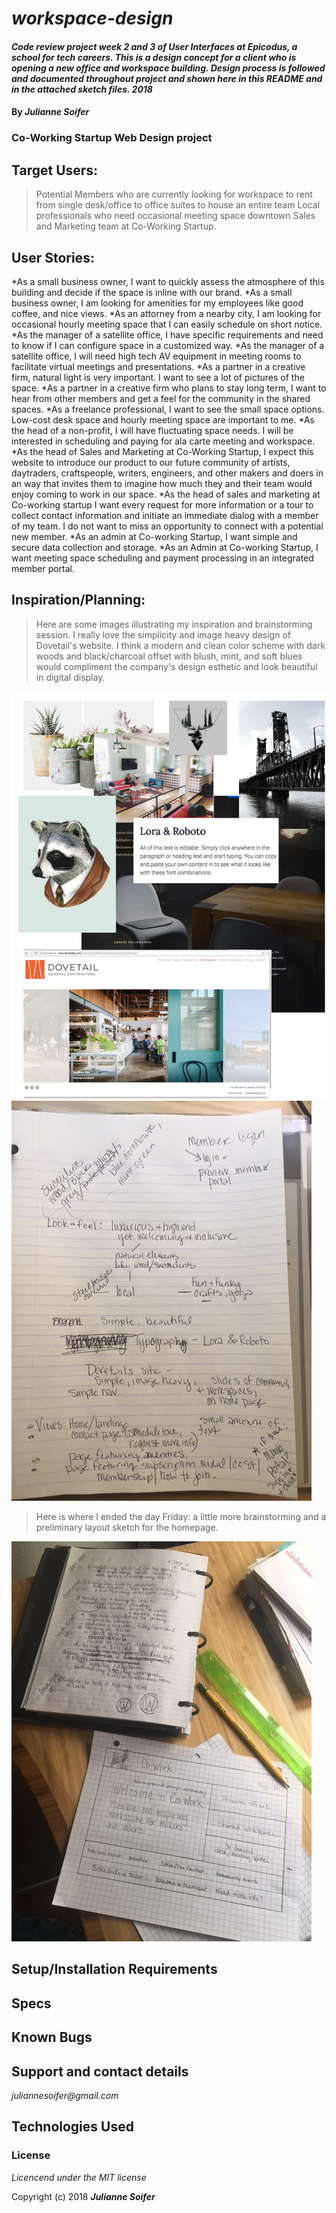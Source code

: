 # _workspace-design_

#### _Code review project week 2 and 3 of User Interfaces at Epicodus, a school for tech careers. This is a design concept for a client who is opening a new office and workspace building. Design process is followed and documented throughout project and shown here in this README and in the attached sketch files.  2018_

#### By _Julianne Soifer_

### Co-Working Startup Web Design project

## Target Users:
>Potential Members who are currently looking for workspace to rent from single desk/office to office suites to house an entire team
>Local professionals who need occasional meeting space downtown
>Sales and Marketing team at Co-Working Startup.

## User Stories:
*As a small business owner, I want to quickly assess the atmosphere of this building and decide if the space is inline with our brand.
*As a small business owner, I am looking for amenities for my employees like good coffee, and nice views.
*As an attorney from a nearby city, I am looking for occasional hourly meeting space that I can easily schedule on short notice.
*As the manager of a satellite office, I have specific requirements and need to know if I can configure space in a customized way.
*As the manager of a satellite office, I will need high tech AV equipment in meeting rooms to facilitate virtual meetings and presentations.
*As a partner in a creative firm, natural light is very important. I want to see a lot of pictures of the space.
*As a partner in a creative firm who plans to stay long term, I want to hear from other members and get a feel for the community in the shared spaces.
*As a freelance professional, I want to see the small space options. Low-cost desk space and hourly meeting space are important to me.
*As the head of a non-profit, I will have fluctuating space needs. I will be interested in scheduling and paying for ala carte meeting and workspace.
*As the head of Sales and Marketing at Co-Working Startup, I expect this website to introduce our product to our future community of artists, daytraders, craftspeople, writers, engineers, and other makers and doers in an way that invites them to imagine how much they and their team would enjoy coming to work in our space.
*As the head of sales and marketing at Co-working startup I want every request for more information or a tour to collect contact information and initiate an immediate dialog with a member of my team. I do not want to miss an opportunity to connect with a potential new member.
*As an admin at Co-working Startup, I want simple and secure data collection and storage.
*As an Admin at Co-working Startup, I want meeting space scheduling and payment processing in an integrated member portal.


## Inspiration/Planning:
>Here are some images illustrating my inspiration and brainstorming session.  I really love the simplicity and image heavy design of Dovetail's website. I think a modern and clean color scheme with dark woods and black/charcoal offset with blush, mint, and soft blues would compliment the company's design esthetic and look beautiful in digital display.

![Inspiration Collage](img/inspiration-collage.png)
![Brainstorm](img/brainstorm.JPG)

>Here is where I ended the day Friday: a little more brainstorming and a preliminary layout sketch for the homepage.

![design desk](img/5oclockFriday.JPG)


## Setup/Installation Requirements




## Specs


## Known Bugs


## Support and contact details

_juliannesoifer@gmail.com_

## Technologies Used


### License

*Licencend under the MIT license*

Copyright (c) 2018 **_Julianne Soifer_**
